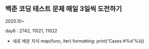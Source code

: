## 백준 코딩 테스트 문제 매일 3일씩 도전하기
2020.10~

day6 : 2742, 11021, 11022

- 새로 배운 지식
map(func, iter)
formatting: print('Cases #%d'%(i))
